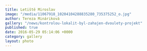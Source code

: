 ```yaml
---
title: Letiště Miroslav
image: "/media/11067918_10204104288835280_735375252_o.jpg"
author: Tereza Mináriková
gallery: "/news/kontrolou-lokalit-byl-zahajen-dvoulety-projekt"
published: true
date: 2016-05-29 05:14:06 +0000
category: gallery
layout: photo
---
```

